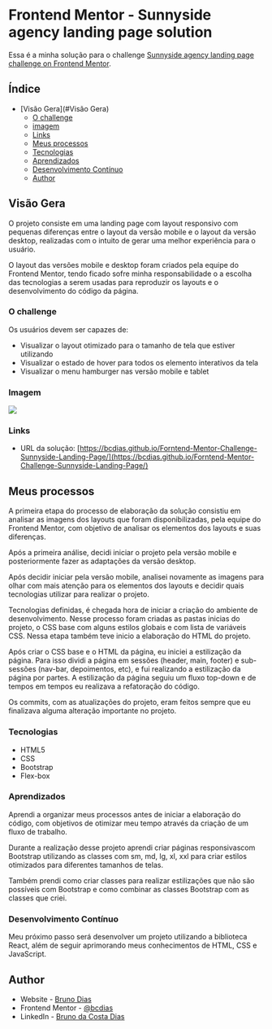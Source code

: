 # Frontend Mentor - Sunnyside agency landing page solution

Essa é a minha solução para o challenge [Sunnyside agency landing page challenge on Frontend Mentor](https://www.frontendmentor.io/challenges/sunnyside-agency-landing-page-7yVs3B6ef). 

## Índice

- [Visão Gera](#Visão Gera)
  - [O challenge](#o-challenge)
  - [imagem](#screenshot)
  - [Links](#links)
  - [Meus processos](#meus-processos)
  - [Tecnologias](#tecnologias)
  - [Aprendizados](#aprendizados)
  - [Desenvolvimento Contínuo](#desenvolvimento-contínuo)
  - [Author](#author)


## Visão Gera

O projeto consiste em uma landing page com layout responsivo com pequenas diferenças entre o layout da versão mobile e o layout da versão desktop, realizadas com o intuito de gerar uma melhor experiência para o usuário. 

O layout das versões mobile e desktop foram criados pela equipe do Frontend Mentor, tendo ficado sofre minha responsabilidade o a escolha das tecnologias a serem usadas para reproduzir os layouts e o desenvolvimento do código da página.

### O challenge

Os usuários devem ser capazes de:

- Visualizar o layout otimizado para o tamanho de tela que estiver utilizando
- Visualizar o estado de hover para todos os elemento interativos da tela
- Visualizar o menu hamburger nas versão mobile e tablet 

### Imagem

![](./assets/images/screnshot/bcdias.github.io_Forntend-Mentor-Challenge-Sunnyside-Landing-Page_.png)

### Links

- URL da solução: [https://bcdias.github.io/Forntend-Mentor-Challenge-Sunnyside-Landing-Page/](https://bcdias.github.io/Forntend-Mentor-Challenge-Sunnyside-Landing-Page/)

## Meus processos 
A primeira etapa do processo de elaboração da solução consistiu em analisar as imagens dos layouts que foram disponibilizadas, pela equipe do Frontend Mentor, com objetivo de analisar os elementos dos layouts e suas diferenças. 

Após a primeira análise, decidi iniciar o projeto pela versão mobile e posteriormente fazer as adaptações da versão desktop. 

Após decidir iniciar pela versão mobile, analisei novamente as imagens para olhar com mais atenção para os elementos dos layouts e decidir quais tecnologias utilizar para realizar o projeto. 

Tecnologias definidas, é chegada hora de iniciar a criação do ambiente de desenvolvimento. Nesse processo foram criadas as pastas inicias do projeto, o CSS base com alguns estilos globais e com  lista de variáveis CSS. Nessa etapa também teve inicio a elaboração do HTML do projeto. 

Após criar o CSS base e o HTML da página, eu iniciei a estilização da página. Para isso dividi a página em sessões (header, main, footer) e sub-sessões (nav-bar, depoimentos, etc), e fui realizando a estilização da página por partes. 
A estilização da página seguiu um fluxo top-down e de tempos em tempos eu realizava a refatoração do código. 

Os commits, com as atualizações do projeto, eram feitos sempre que eu finalizava alguma alteração importante no projeto. 

### Tecnologias

- HTML5
- CSS 
- Bootstrap
- Flex-box

### Aprendizados

Aprendi a organizar meus processos antes de iniciar a elaboração do código, com objetivos de otimizar meu tempo através da criação de um fluxo de trabalho. 

Durante a realização desse projeto aprendi criar páginas responsivascom Bootstrap utilizando as classes com  sm, md, lg, xl, xxl para criar estilos otimizados para diferentes tamanhos de telas.

Também prendi como criar classes para realizar estilizações que não são possíveis com Bootstrap e como combinar as classes Bootstrap com as classes que criei. 


### Desenvolvimento Contínuo

Meu próximo passo será desenvolver um projeto utilizando a biblioteca React, além de seguir aprimorando meus conhecimentos de HTML, CSS e JavaScript.

## Author

- Website - [Bruno Dias](https://github.com/bcdias)
- Frontend Mentor - [@bcdias](https://www.frontendmentor.io/profile/bcdias)
- LinkedIn - [Bruno da Costa Dias](https://www.linkedin.com/in/brunodiasdev/)

